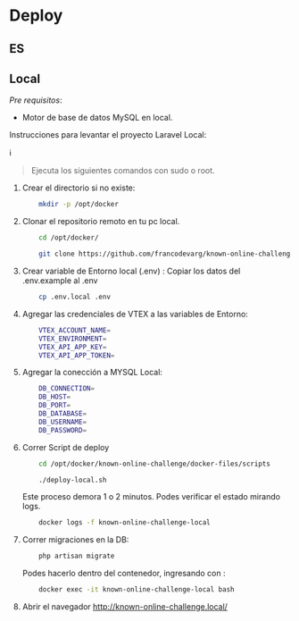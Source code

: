 # Deploy
ES
---
## Local
_Pre requisitos_:
- Motor de base de datos MySQL en local.


Instrucciones para levantar el proyecto Laravel Local:

:information_source:
> Ejecuta los siguientes comandos con sudo o root. 

1) Crear el directorio si no existe:
    ```bash
        mkdir -p /opt/docker
    ```

2) Clonar el repositorio remoto en tu pc local.
    ```bash
        cd /opt/docker/
    ```
    ```bash
        git clone https://github.com/francodevarg/known-online-challenge/tree/master /opt/docker/known-online-challenge
    ```
3) Crear variable de Entorno local (.env) : Copiar los datos del .env.example al .env

    ```bash
        cp .env.local .env 
    ```
4) Agregar las credenciales de VTEX a las variables de Entorno:
    
    ```bash
        VTEX_ACCOUNT_NAME=
        VTEX_ENVIRONMENT=
        VTEX_API_APP_KEY=
        VTEX_API_APP_TOKEN=
    ```

5) Agregar la conección a MYSQL Local:
    
    ```bash
        DB_CONNECTION=
        DB_HOST=
        DB_PORT=
        DB_DATABASE=
        DB_USERNAME=
        DB_PASSWORD=
    ```

6) Correr Script de deploy
    ```bash
        cd /opt/docker/known-online-challenge/docker-files/scripts
    ```

    ```bash
        ./deploy-local.sh
    ```
   Este proceso demora 1 o 2 minutos. Podes verificar el estado mirando logs.

    ```bash
        docker logs -f known-online-challenge-local
    ```
7) Correr migraciones en la DB:
    
    ```bash
        php artisan migrate
    ```
    Podes hacerlo dentro del contenedor, ingresando con :

    ```bash
        docker exec -it known-online-challenge-local bash
    ```

9) Abrir el navegador http://known-online-challenge.local/

